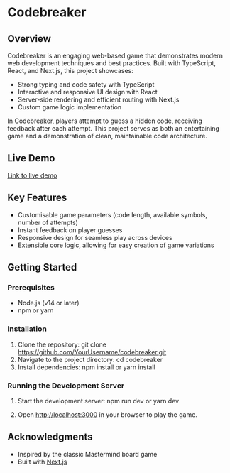 # Codebreaker

## Overview

Codebreaker is an engaging web-based game that demonstrates modern web development techniques and best practices. Built with TypeScript, React, and Next.js, this project showcases:

- Strong typing and code safety with TypeScript
- Interactive and responsive UI design with React
- Server-side rendering and efficient routing with Next.js
- Custom game logic implementation

In Codebreaker, players attempt to guess a hidden code, receiving feedback after each attempt. This project serves as both an entertaining game and a demonstration of clean, maintainable code architecture.

## Live Demo

[Link to live demo](http://codebreakers.andbert.com/)

## Key Features

- Customisable game parameters (code length, available symbols, number of attempts)
- Instant feedback on player guesses
- Responsive design for seamless play across devices
- Extensible core logic, allowing for easy creation of game variations

## Getting Started

### Prerequisites

- Node.js (v14 or later)
- npm or yarn

### Installation

1. Clone the repository: git clone https://github.com/YourUsername/codebreaker.git
2. Navigate to the project directory: cd codebreaker
3. Install dependencies: npm install or yarn install

### Running the Development Server

1. Start the development server: npm run dev or yarn dev

2. Open [http://localhost:3000](http://localhost:3000) in your browser to play the game.

## Acknowledgments

- Inspired by the classic Mastermind board game
- Built with [Next.js](https://nextjs.org/)
